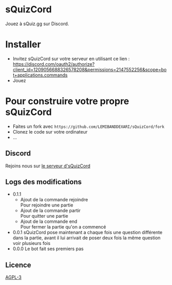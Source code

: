 # sQuizCord
Jouez à sQuiz.gg sur Discord.
# Installer
- Invitez sQuizCord sur votre serveur en utilisant ce lien : https://discord.com/oauth2/authorize?client_id=1209056688326578208&permissions=2147552256&scope=bot+applications.commands
- Jouez
# Pour construire votre propre sQuizCord
- Faites un fork avec `https://github.com/LEMIBANDDEXARI/sQuizCord/fork`
- Clonez le code sur votre ordinateur
- ...
## Discord
Rejoins nous sur [le serveur d'sQuizCord](https://discord.gg/mrzBjDRH2y)
## Logs des modifications
- 0.1.1
  - Ajout de la commande rejoindre <br/>
    Pour rejoindre une partie
  - Ajout de la commande partir <br/>
    Pour quitter une partie
  - Ajout de la commande end <br/>
    Pour fermer la partie qu'on a commencé
- 0.0.1 sQuizCord pose maintenant a chaque fois une question différente dans la partie, avant il lui arrivait de poser deux fois la même question voir plusieurs fois
- 0.0.0 Le bot fait ses premiers pas
## Licence
[AGPL-3](https://github.com/LEMIBANDDEXARI/sQuizCord/tree/main?tab=AGPL-3.0-1-ov-file)
